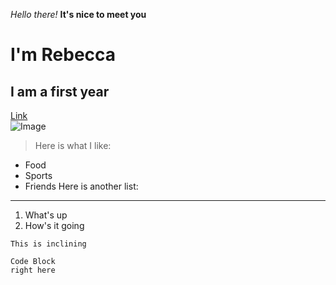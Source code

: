 *Hello there!*
**It's nice to meet you**
# I'm Rebecca
## I am a first year
[Link](https://rebenguy.github.io/cse15l-lab-reports/)	
![Image](https://images.app.goo.gl/bVMmpogibiRQkTyJ9)	
> Here is what I like:
* Food
* Sports
* Friends
Here is another list:

---
1. What's up
2. How's it going

`This is inclining`

```
Code Block
right here
```
